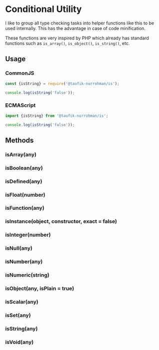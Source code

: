 Conditional Utility
===================

I like to group all type checking tasks into helper functions like this to be used internally. This has the advantage in case of code minification.

These functions are very inspired by PHP which already has standard functions such as `is_array()`, `is_object()`, `is_string()`, etc.

Usage
-----

### CommonJS

~~~ js
const {isString} = require('@taufik-nurrohman/is');

console.log(isString('false'));
~~~

### ECMAScript

~~~ js
import {isString} from '@taufik-nurrohman/is';

console.log(isString('false'));
~~~

Methods
-------

### isArray(any)

### isBoolean(any)

### isDefined(any)

### isFloat(number)

### isFunction(any)

### isInstance(object, constructor, exact = false)

### isInteger(number)

### isNull(any)

### isNumber(any)

### isNumeric(string)

### isObject(any, isPlain = true)

### isScalar(any)

### isSet(any)

### isString(any)

### isVoid(any)